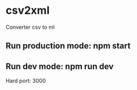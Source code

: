 # csv2xml
Converter csv to ml

## Run production mode: npm start 

## Run dev mode: npm run dev

Hard port: 3000
